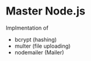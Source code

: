 # Master Node.js

Implmentation of
- bcrypt (hashing)
- multer (file uploading)
- nodemailer (Mailer)
